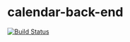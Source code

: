 # calendar-back-end
[![Build Status](https://www.travis-ci.com/87stal/calendar-back-end.svg?branch=main)](https://www.travis-ci.com/87stal/calendar-back-end)